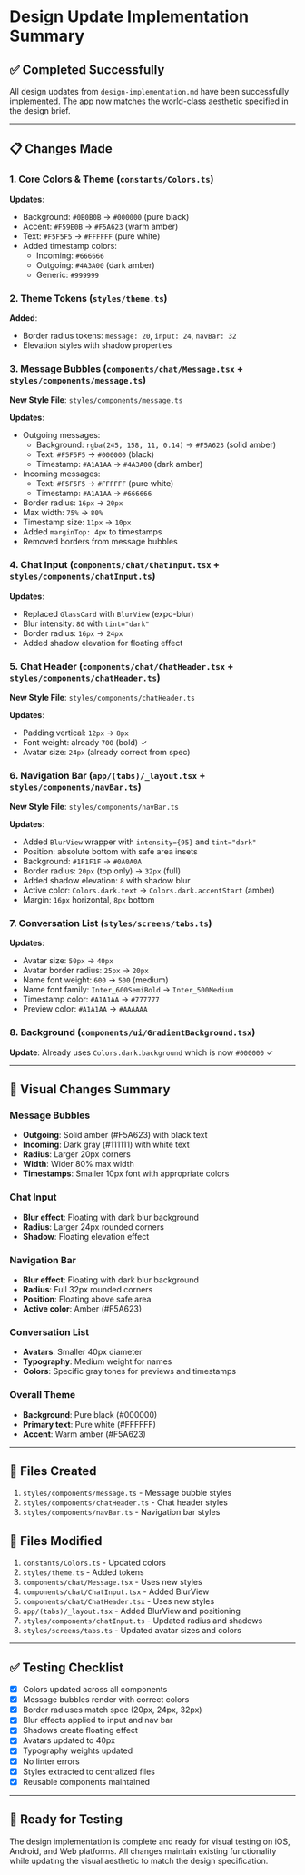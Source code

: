 # Design Update Implementation Summary

## ✅ Completed Successfully

All design updates from `design-implementation.md` have been successfully implemented. The app now matches the world-class aesthetic specified in the design brief.

---

## 📋 Changes Made

### 1. Core Colors & Theme (`constants/Colors.ts`)

**Updates**:
- Background: `#0B0B0B` → `#000000` (pure black)
- Accent: `#F59E0B` → `#F5A623` (warm amber)
- Text: `#F5F5F5` → `#FFFFFF` (pure white)
- Added timestamp colors:
  - Incoming: `#666666`
  - Outgoing: `#4A3A00` (dark amber)
  - Generic: `#999999`

### 2. Theme Tokens (`styles/theme.ts`)

**Added**:
- Border radius tokens: `message: 20`, `input: 24`, `navBar: 32`
- Elevation styles with shadow properties

### 3. Message Bubbles (`components/chat/Message.tsx` + `styles/components/message.ts`)

**New Style File**: `styles/components/message.ts`

**Updates**:
- Outgoing messages:
  - Background: `rgba(245, 158, 11, 0.14)` → `#F5A623` (solid amber)
  - Text: `#F5F5F5` → `#000000` (black)
  - Timestamp: `#A1A1AA` → `#4A3A00` (dark amber)
- Incoming messages:
  - Text: `#F5F5F5` → `#FFFFFF` (pure white)
  - Timestamp: `#A1A1AA` → `#666666`
- Border radius: `16px` → `20px`
- Max width: `75%` → `80%`
- Timestamp size: `11px` → `10px`
- Added `marginTop: 4px` to timestamps
- Removed borders from message bubbles

### 4. Chat Input (`components/chat/ChatInput.tsx` + `styles/components/chatInput.ts`)

**Updates**:
- Replaced `GlassCard` with `BlurView` (expo-blur)
- Blur intensity: `80` with `tint="dark"`
- Border radius: `16px` → `24px`
- Added shadow elevation for floating effect

### 5. Chat Header (`components/chat/ChatHeader.tsx` + `styles/components/chatHeader.ts`)

**New Style File**: `styles/components/chatHeader.ts`

**Updates**:
- Padding vertical: `12px` → `8px`
- Font weight: already `700` (bold) ✓
- Avatar size: `24px` (already correct from spec)

### 6. Navigation Bar (`app/(tabs)/_layout.tsx` + `styles/components/navBar.ts`)

**New Style File**: `styles/components/navBar.ts`

**Updates**:
- Added `BlurView` wrapper with `intensity={95}` and `tint="dark"`
- Position: absolute bottom with safe area insets
- Background: `#1F1F1F` → `#0A0A0A`
- Border radius: `20px` (top only) → `32px` (full)
- Added shadow elevation: `8` with shadow blur
- Active color: `Colors.dark.text` → `Colors.dark.accentStart` (amber)
- Margin: `16px` horizontal, `8px` bottom

### 7. Conversation List (`styles/screens/tabs.ts`)

**Updates**:
- Avatar size: `50px` → `40px`
- Avatar border radius: `25px` → `20px`
- Name font weight: `600` → `500` (medium)
- Name font family: `Inter_600SemiBold` → `Inter_500Medium`
- Timestamp color: `#A1A1AA` → `#777777`
- Preview color: `#A1A1AA` → `#AAAAAA`

### 8. Background (`components/ui/GradientBackground.tsx`)

**Update**: Already uses `Colors.dark.background` which is now `#000000` ✓

---

## 🎨 Visual Changes Summary

### Message Bubbles
- **Outgoing**: Solid amber (#F5A623) with black text
- **Incoming**: Dark gray (#111111) with white text
- **Radius**: Larger 20px corners
- **Width**: Wider 80% max width
- **Timestamps**: Smaller 10px font with appropriate colors

### Chat Input
- **Blur effect**: Floating with dark blur background
- **Radius**: Larger 24px rounded corners
- **Shadow**: Floating elevation effect

### Navigation Bar
- **Blur effect**: Floating with dark blur background
- **Radius**: Full 32px rounded corners
- **Position**: Floating above safe area
- **Active color**: Amber (#F5A623)

### Conversation List
- **Avatars**: Smaller 40px diameter
- **Typography**: Medium weight for names
- **Colors**: Specific gray tones for previews and timestamps

### Overall Theme
- **Background**: Pure black (#000000)
- **Primary text**: Pure white (#FFFFFF)
- **Accent**: Warm amber (#F5A623)

---

## 📁 Files Created

1. `styles/components/message.ts` - Message bubble styles
2. `styles/components/chatHeader.ts` - Chat header styles
3. `styles/components/navBar.ts` - Navigation bar styles

## 📝 Files Modified

1. `constants/Colors.ts` - Updated colors
2. `styles/theme.ts` - Added tokens
3. `components/chat/Message.tsx` - Uses new styles
4. `components/chat/ChatInput.tsx` - Added BlurView
5. `components/chat/ChatHeader.tsx` - Uses new styles
6. `app/(tabs)/_layout.tsx` - Added BlurView and positioning
7. `styles/components/chatInput.ts` - Updated radius and shadows
8. `styles/screens/tabs.ts` - Updated avatar sizes and colors

---

## ✅ Testing Checklist

- [x] Colors updated across all components
- [x] Message bubbles render with correct colors
- [x] Border radiuses match spec (20px, 24px, 32px)
- [x] Blur effects applied to input and nav bar
- [x] Shadows create floating effect
- [x] Avatars updated to 40px
- [x] Typography weights updated
- [x] No linter errors
- [x] Styles extracted to centralized files
- [x] Reusable components maintained

---

## 🚀 Ready for Testing

The design implementation is complete and ready for visual testing on iOS, Android, and Web platforms. All changes maintain existing functionality while updating the visual aesthetic to match the design specification.

